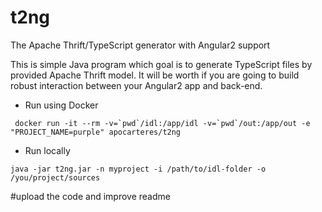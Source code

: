 # t2ng
The Apache Thrift/TypeScript generator with Angular2 support

This is simple Java program which goal is to generate TypeScript files by provided Apache Thrift model.
It will be worth if you are going to build robust interaction between your Angular2 app and back-end.


- Run using Docker
```
 docker run -it --rm -v=`pwd`/idl:/app/idl -v=`pwd`/out:/app/out -e "PROJECT_NAME=purple" apocarteres/t2ng
 ```
 
 - Run locally
```
java -jar t2ng.jar -n myproject -i /path/to/idl-folder -o /you/project/sources
```




#upload the code and improve readme
